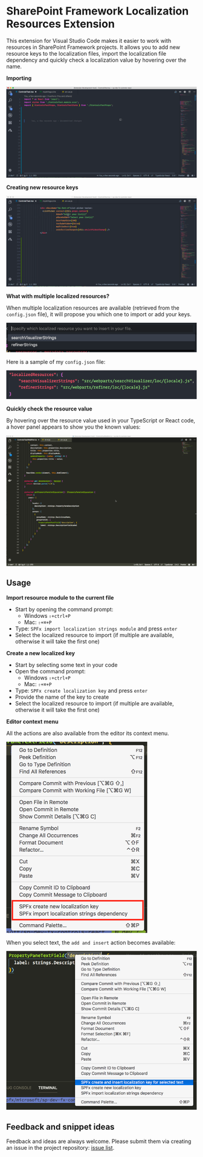 # SharePoint Framework Localization Resources Extension

This extension for Visual Studio Code makes it easier to work with resources in SharePoint Framework projects. It allows you to add new resource keys to the localization files, import the localization file dependency and quickly check a localization value by hovering over the name.

**Importing**

![Importing](./assets/import-localization.gif)

**Creating new resource keys**

![Creating new resource keys](./assets/create-localization.gif)

**What with multiple localized resources?**

When multiple localization resources are available (retrieved from the `config.json` file), it will propose you which one to import or add your keys.

![Localized resource options](./assets/resource-options.png)

Here is a sample of my `config.json` file:

![config.json](./assets/config-file.png)

**Quickly check the resource value**

By hovering over the resource value used in your TypeScript or React code, a hover panel appears to show you the known values:

![Hover panel](./assets/resource-hover.gif)

## Usage

**Import resource module to the current file**

- Start by opening the command prompt:
  - Windows `⇧+ctrl+P`
  - Mac: `⇧+⌘+P`
- Type: `SPFx import localization strings module` and press `enter`
- Select the localized resource to import (if multiple are available, otherwise it will take the first one)

**Create a new localized key**

- Start by selecting some text in your code
- Open the command prompt:
  - Windows `⇧+ctrl+P`
  - Mac: `⇧+⌘+P`
- Type: `SPFx create localization key` and press `enter`
- Provide the name of the key to create
- Select the localized resource to import (if multiple are available, otherwise it will take the first one)

**Editor context menu**

All the actions are also available from the editor its context menu.

![Editor context menu actions](./assets/editor-context-menu-actions.png)

When you select text, the `add and insert` action becomes available:

![Editor context menu add and insert](./assets/editor-context-menu-add.png)

## Feedback and snippet ideas

Feedback and ideas are always welcome. Please submit them via creating an issue in the project repository: [issue list](https://github.com/estruyf/vscode-spfx-localization/issues).